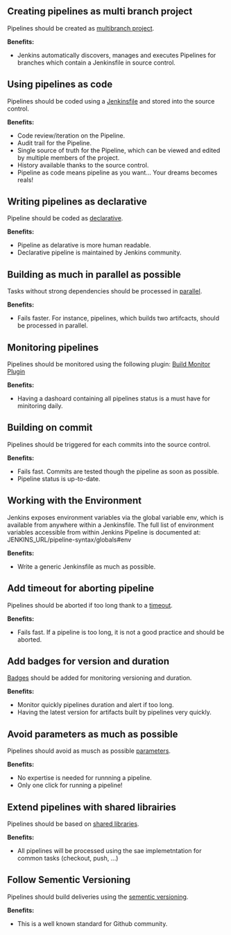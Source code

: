 
## Creating pipelines as multi branch project
Pipelines should be created as [multibranch project](https://jenkins.io/doc/book/pipeline/multibranch/).

**Benefits:**
* Jenkins automatically discovers, manages and executes Pipelines for branches which contain a Jenkinsfile in source control. 

## Using pipelines as code
Pipelines should be coded using a [Jenkinsfile](https://jenkins.io/doc/book/pipeline/jenkinsfile) and stored into the source control.

**Benefits:**
* Code review/iteration on the Pipeline.
* Audit trail for the Pipeline.
* Single source of truth for the Pipeline, which can be viewed and edited by multiple members of the project.
* History available thanks to the source control.
* Pipeline as code means pipeline as you want... Your dreams becomes reals!

## Writing pipelines as declarative
Pipeline should be coded as [declarative](https://jenkins.io/doc/book/pipeline/syntax/#declarative-pipeline).

**Benefits:**
* Pipeline as delarative is more human readable. 
* Declarative pipeline is maintained by Jenkins community. 

## Building as much in parallel as possible
Tasks without strong dependencies should be processed in [parallel](https://jenkins.io/doc/book/pipeline/syntax/#parallel).

**Benefits:**
* Fails faster. For instance, pipelines, which builds two artifcacts, should be processed in parallel.  

## Monitoring pipelines
Pipelines should be monitored using the following plugin: [Build Monitor Plugin](https://wiki.jenkins.io/display/JENKINS/Build+Monitor+Plugin)

**Benefits:**  
* Having a dashoard containing all pipelines status is a must have for minitoring daily.

## Building on commit
Pipelines should be triggered for each commits into the source control.

**Benefits:**
* Fails fast. Commits are tested though the pipeline as soon as possible.   
* Pipeline status is up-to-date.

## Working with the Environment
Jenkins exposes environment variables via the global variable env, which is available from anywhere within a Jenkinsfile.
The full list of environment variables accessible from within Jenkins Pipeline is documented at: JENKINS_URL/pipeline-syntax/globals#env
 
**Benefits:**
* Write a generic Jenkinsfile as much as possible.


## Add timeout for aborting pipeline
Pipelines should be aborted if too long thank to a [timeout](https://jenkins.io/doc/book/pipeline/syntax/#options-example).

**Benefits:**
* Fails fast. If a pipeline is too long, it is not a good practice and should be aborted.

## Add badges for version and duration
[Badges](https://jenkins.io/doc/pipeline/steps/badge) should be added for monitoring versioning and duration.

**Benefits:**
* Monitor quickly pipelines duration and alert if too long. 
* Having the latest version for artifacts built by pipelines very quickly. 

## Avoid parameters as much as possible
Pipelines should avoid as musch as possible [parameters](https://jenkins.io/doc/book/pipeline/syntax/#parameters).

**Benefits:**
* No expertise is needed for runnning a pipeline.
* Only one click for running a pipeline!

## Extend pipelines with shared librairies
Pipelines should be based on [shared libraries](https://jenkins.io/doc/book/pipeline/shared-libraries).

**Benefits:**
* All pipelines will be processed using the sae implemetntation for common tasks (checkout, push, ...)

## Follow Sementic Versioning 
Pipelines should build deliveries using the [sementic versioning](https://semver.org).

**Benefits:**
* This is a well known standard for Github community.


